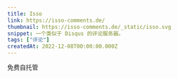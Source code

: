 ```yaml
---
title: Isso
link: https://isso-comments.de/
thumbnail: https://isso-comments.de/_static/isso.svg
snippet: 一个类似于 Disqus 的评论服务器。
tags: ["评论"]
createdAt: 2022-12-08T00:00:00.000Z
---
```

免费自托管